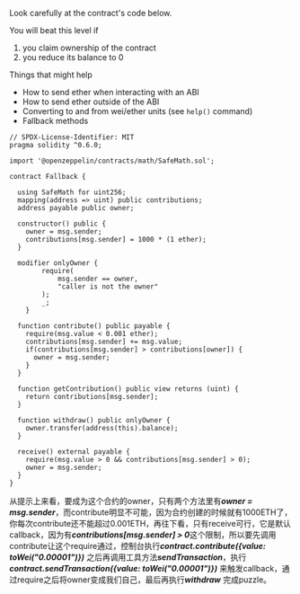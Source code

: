 Look carefully at the contract's code below.

You will beat this level if

1. you claim ownership of the contract
2. you reduce its balance to 0

 Things that might help

- How to send ether when interacting with an ABI
- How to send ether outside of the ABI
- Converting to and from wei/ether units (see `help()` command)
- Fallback methods



```solidity
// SPDX-License-Identifier: MIT
pragma solidity ^0.6.0;

import '@openzeppelin/contracts/math/SafeMath.sol';

contract Fallback {

  using SafeMath for uint256;
  mapping(address => uint) public contributions;
  address payable public owner;

  constructor() public {
    owner = msg.sender;
    contributions[msg.sender] = 1000 * (1 ether);
  }

  modifier onlyOwner {
        require(
            msg.sender == owner,
            "caller is not the owner"
        );
        _;
    }

  function contribute() public payable {
    require(msg.value < 0.001 ether);
    contributions[msg.sender] += msg.value;
    if(contributions[msg.sender] > contributions[owner]) {
      owner = msg.sender;
    }
  }

  function getContribution() public view returns (uint) {
    return contributions[msg.sender];
  }

  function withdraw() public onlyOwner {
    owner.transfer(address(this).balance);
  }

  receive() external payable {
    require(msg.value > 0 && contributions[msg.sender] > 0);
    owner = msg.sender;
  }
}
```







从提示上来看，要成为这个合约的owner，只有两个方法里有***owner = msg.sender***，而contribute明显不可能，因为合约创建的时候就有1000ETH了，你每次contribute还不能超过0.001ETH，再往下看，只有receive可行，它是默认callback，因为有***contributions[msg.sender] > 0***这个限制，所以要先调用contribute让这个require通过，控制台执行***contract.contribute({value: toWei("0.00001")})*** 之后再调用工具方法***sendTransaction***，执行***contract.sendTransaction({value: toWei("0.00001")})*** 来触发callback，通过require之后将owner变成我们自己，最后再执行***withdraw*** 完成puzzle。
